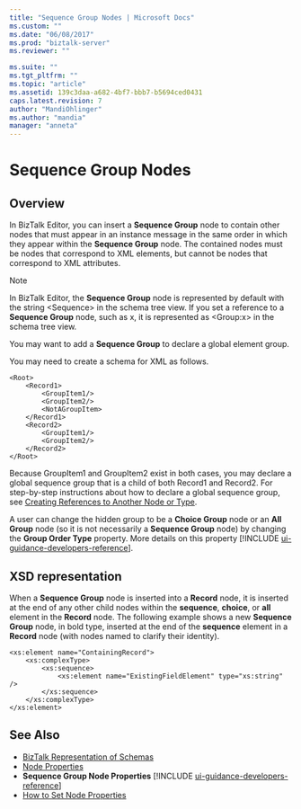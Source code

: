 ```yaml
---
title: "Sequence Group Nodes | Microsoft Docs"
ms.custom: ""
ms.date: "06/08/2017"
ms.prod: "biztalk-server"
ms.reviewer: ""

ms.suite: ""
ms.tgt_pltfrm: ""
ms.topic: "article"
ms.assetid: 139c3daa-a682-4bf7-bbb7-b5694ced0431
caps.latest.revision: 7
author: "MandiOhlinger"
ms.author: "mandia"
manager: "anneta"
---
```

# Sequence Group Nodes

## Overview
In BizTalk Editor, you can insert a **Sequence Group** node to contain other nodes that must appear in an instance message in the same order in which they appear within the **Sequence Group** node. The contained nodes must be nodes that correspond to XML elements, but cannot be nodes that correspond to XML attributes.  

> [!NOTE]
>  In BizTalk Editor, the **Sequence Group** node is represented by default with the string \<Sequence\> in the schema tree view. If you set a reference to a **Sequence Group** node, such as x, it is represented as \<Group:x\> in the schema tree view.  

 You may want to add a **Sequence Group** to declare a global element group.  

 You may need to create a schema for XML as follows.  

```  
<Root>  
    <Record1>  
        <GroupItem1/>  
        <GroupItem2/>  
        <NotAGroupItem>  
    </Record1>  
    <Record2>  
        <GroupItem1/>  
        <GroupItem2/>  
    </Record2>  
</Root>  

```  

 Because GroupItem1 and GroupItem2 exist in both cases, you may declare a global sequence group that is a child of both Record1 and Record2. For step-by-step instructions about how to declare a global sequence group, see [Creating References to Another Node or Type](../core/how-to-create-references-to-another-node-or-type.md).  

 A user can change the hidden group to be a <strong>Choice Group</strong> node or an <strong>All Group</strong> node (so it is not necessarily a <strong>Sequence Group</strong> node) by changing the <strong>Group Order Type</strong> property. More details on this property [!INCLUDE [ui-guidance-developers-reference](../includes/ui-guidance-developers-reference.md)].

## XSD representation  
 When a **Sequence Group** node is inserted into a **Record** node, it is inserted at the end of any other child nodes within the **sequence**, **choice**, or **all** element in the **Record** node. The following example shows a new **Sequence Group** node, in bold type, inserted at the end of the **sequence** element in a **Record** node (with nodes named to clarify their identity).  

```  
<xs:element name="ContainingRecord">  
    <xs:complexType>  
        <xs:sequence>  
            <xs:element name="ExistingFieldElement" type="xs:string" />  
        </xs:sequence>  
    </xs:complexType>  
</xs:element>  

```  

## See Also  
- [BizTalk Representation of Schemas](../core/biztalk-representation-of-schemas.md)   
- [Node Properties](../core/node-properties.md)   
- <strong>Sequence Group Node Properties</strong> [!INCLUDE [ui-guidance-developers-reference](../includes/ui-guidance-developers-reference.md)]
- [How to Set Node Properties](../core/how-to-set-node-properties.md)
